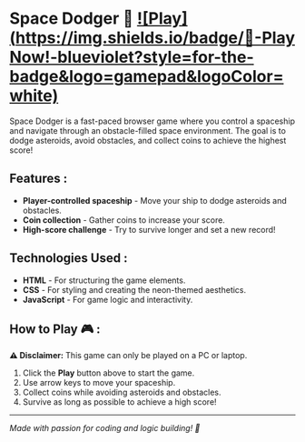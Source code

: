 #  Space Dodger 🚀  [![Play](https://img.shields.io/badge/🚀-Play Now!-blueviolet?style=for-the-badge&logo=gamepad&logoColor=white)](https://nikashlamsal.github.io/Space-Dodger/)

Space Dodger is a fast-paced browser game where you control a spaceship and navigate through an obstacle-filled space environment. The goal is to dodge asteroids, avoid obstacles, and collect coins to achieve the highest score!

## Features :

- **Player-controlled spaceship** - Move your ship to dodge asteroids and obstacles.
- **Coin collection** - Gather coins to increase your score.
- **High-score challenge** - Try to survive longer and set a new record!

## Technologies Used :

- **HTML** - For structuring the game elements.
- **CSS** - For styling and creating the neon-themed aesthetics.
- **JavaScript** - For game logic and interactivity.

## How to Play 🎮 :

**⚠ Disclaimer:** This game can only be played on a PC or laptop.

1. Click the **Play** button above to start the game.
2. Use arrow keys to move your spaceship.
3. Collect coins while avoiding asteroids and obstacles.
4. Survive as long as possible to achieve a high score!

---
 *Made with passion for coding and logic building! 🚀*
